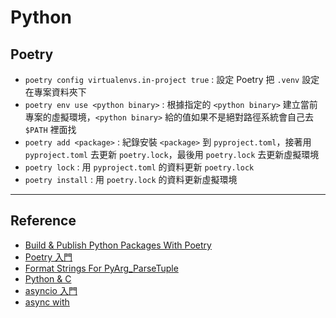 # Python

## Poetry

- `poetry config virtualenvs.in-project true` : 設定 Poetry 把 `.venv` 設定在專案資料夾下
- `poetry env use <python binary>` : 根據指定的 `<python binary>` 建立當前專案的虛擬環境，`<python binary>` 給的值如果不是絕對路徑系統會自己去 `$PATH` 裡面找
- `poetry add <package>` : 紀錄安裝 `<package>` 到 `pyproject.toml`，接著用 `pyproject.toml` 去更新 `poetry.lock`，最後用 `poetry.lock` 去更新虛擬環境
- `poetry lock` : 用 `pyproject.toml` 的資料更新 `poetry.lock`
- `poetry install` : 用 `poetry.lock` 的資料更新虛擬環境


---
## Reference
- [Build & Publish Python Packages With Poetry](https://www.freecodecamp.org/news/how-to-build-and-publish-python-packages-with-poetry/)
- [Poetry 入門](https://blog.kyomind.tw/python-poetry/)
- [Format Strings For PyArg_ParseTuple](https://docs.python.org/2.0/ext/parseTuple.html)
- [Python & C](https://medium.com/pyladies-taiwan/如py似c-python-與-c-的共生法則-568add0ba5b8)
- [asyncio 入門](https://www.youtube.com/watch?v=brYsDi-JajI)
- [async with](https://blog.csdn.net/tinyzhao/article/details/52684473)

